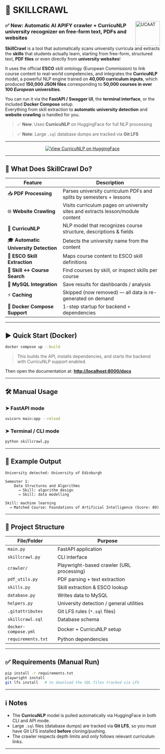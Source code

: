 
# 🧠 SKILLCRAWL

<img align="right" src="https://easychair.org/images/cfp-logo/ucaat2025.jpg?id=17241655" alt="UCAAT" width="80"/>

### ✅ **New**: Automatic AI APIFY crawler + CurricuNLP university recognizer on free-form text, PDFs and websites

**SkillCrawl** is a tool that automatically scans university curricula and extracts the **skills** that students actually learn, starting from free-form, structured text, **PDF files** *or* even directly from **university websites**!

It uses the official **ESCO** skill ontology (European Commission) to link course content to real-world competencies, and integrates the **CurricuNLP** model, a powerful NLP engine trained on **40,000 curriculum inputs**, which produced **150,000 JSON files** corresponding to **50,000 courses in over 100 *European* universities**.

You can run it via the **FastAPI / Swagger UI**, the **terminal interface**, or the included **Docker Compose** setup.  
Everything from skill extraction to **automatic university detection** and **website crawling** is handled for you.

> ✅ **New**: Uses **CurricuNLP** on HuggingFace for full NLP processing

> ✅ **Note**: Large `.sql` database dumps are tracked via **Git LFS**

---

<p align="center">
  <a href="https://huggingface.co/marfoli/CurricuNLP" target="_blank">
    <img src="https://img.shields.io/badge/View%20CurricuNLP%20on-HuggingFace-purple?logo=huggingface" alt="View CurricuNLP on HuggingFace" />
  </a>
</p>



---

## 🚀  What Does SkillCrawl Do?

| Feature | Description |
|--------|-------------|
| 📥 **PDF Processing** | Parses university curriculum PDFs and splits by semesters + lessons |
| 🌐 **Website Crawling** | Visits curriculum pages on university sites and extracts lesson/module content |
| 🧠 **CurricuNLP** | NLP model that recognizes course structure, descriptions & fields |
| 🎓 **Automatic University Detection** | Detects the university name from the content |
| 📡 **ESCO Skill Extraction** | Maps course content to ESCO skill definitions |
| 🔁 **Skill ↔ Course Search** | Find courses by skill, or inspect skills per course |
| 💾 **MySQL Integration** | Save results for dashboards / analysis |
| ⚡ **Caching** | Skipped (now removed) — all data is re-generated on demand |
| 🐳 **Docker Compose Support** | 1-step startup for backend + dependencies |

---

## ▶️ Quick Start (Docker)

```bash
docker compose up --build
````

> This builds the API, installs dependencies, and starts the backend with CurricuNLP support enabled.

Then open the documentation at:
**[http://localhost:8000/docs](http://localhost:8000/docs)**

---

## 🛠️  Manual Usage

### ➤ FastAPI mode

```bash
uvicorn main:app --reload
```

### ➤ Terminal / CLI mode

```bash
python skillcrawl.py
```

---

## 🧪 Example Output

```
University detected: University of Edinburgh

Semester 1:
    Data Structures and Algorithms
      → Skill: algorithm design
      → Skill: data modelling

Skill: machine learning
  → Matched Course: Foundations of Artificial Intelligence (Score: 89)
```

---

## 📂 Project Structure

| File/Folder          | Purpose                                   |
| -------------------- | ----------------------------------------- |
| `main.py`            | FastAPI application                       |
| `skillcrawl.py`      | CLI interface                             |
| `crawler/`           | Playwright-based crawler (URL processing) |
| `pdf_utils.py`       | PDF parsing + text extraction             |
| `skills.py`          | Skill extraction & ESCO lookup            |
| `database.py`        | Writes data to MySQL                      |
| `helpers.py`         | University detection / general utilities  |
| `.gitattributes`     | Git LFS rules (`*.sql` files)             |
| `skillcrawl.sql`     | Database schema                           |
| `docker-compose.yml` | Docker + CurricuNLP setup                 |
| `requirements.txt`   | Python dependencies                       |

---

## ✅ Requirements (Manual Run)

```bash
pip install -r requirements.txt
playwright install
git lfs install   # to download the SQL files tracked via LFS
```

---

## ℹ️ Notes

* The **CurricuNLP** model is pulled automatically via HuggingFace in both CLI and API mode.
* Large `.sql` files (database dumps) are tracked via **Git LFS**, so you must have Git LFS installed **before** cloning/pushing.
* The crawler respects depth limits and only follows relevant curriculum links.

---

